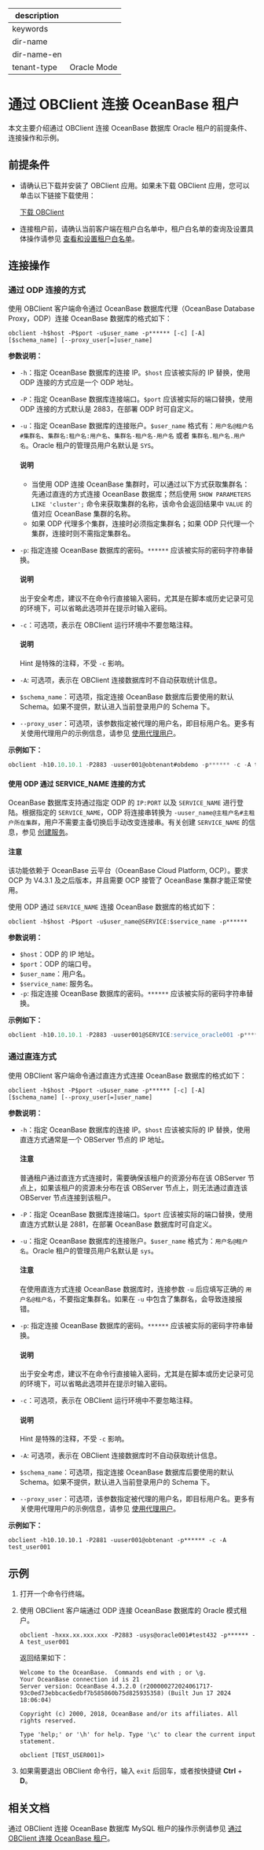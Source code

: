 |description||
|---|---|
|keywords||
|dir-name||
|dir-name-en||
|tenant-type|Oracle Mode|

# 通过 OBClient 连接 OceanBase 租户

本文主要介绍通过 OBClient 连接 OceanBase 数据库 Oracle 租户的前提条件、连接操作和示例。

## 前提条件

* 请确认已下载并安装了 OBClient 应用。如果未下载 OBClient 应用，您可以单击以下链接下载使用：

  [下载 OBClient](https://open.oceanbase.com/softwareCenter/community)

* 连接租户前，请确认当前客户端在租户白名单中，租户白名单的查询及设置具体操作请参见 [查看和设置租户白名单](../../../600.manage/200.tenant-management/600.common-tenant-operations/500.view-and-set-whitelist.md)。

## 连接操作

### 通过 ODP 连接的方式

使用 OBClient 客户端命令通过 OceanBase 数据库代理（OceanBase Database Proxy，ODP）连接 OceanBase 数据库的格式如下：

```shell
obclient -h$host -P$port -u$user_name -p****** [-c] [-A] [$schema_name] [--proxy_user[=]user_name]
```

**参数说明：**

* `-h`：指定 OceanBase 数据库的连接 IP。`$host` 应该被实际的 IP 替换，使用 ODP 连接的方式应是一个 ODP 地址。
* `-P`：指定 OceanBase 数据库连接端口。`$port` 应该被实际的端口替换，使用 ODP 连接的方式默认是 2883，在部署 ODP 时可自定义。
* `-u`：指定 OceanBase 数据库的连接账户。`$user_name` 格式有：`用户名@租户名#集群名`、`集群名:租户名:用户名`、`集群名-租户名-用户名` 或者 `集群名.租户名.用户名`。Oracle 租户的管理员用户名默认是 `SYS`。

   <main id="notice" type='explain'>
      <h4>说明</h4>
      <p><ul><li>当使用 ODP 连接 OceanBase 集群时，可以通过以下方式获取集群名：</br>先通过直连的方式连接 OceanBase 数据库；然后使用 <code>SHOW PARAMETERS LIKE 'cluster';</code> 命令来获取集群的名称，该命令会返回结果中 <code>VALUE</code> 的值对应 OceanBase 集群的名称。</li><li>如果 ODP 代理多个集群，连接时必须指定集群名；如果 ODP 只代理一个集群，连接时则不需指定集群名。</li></ul></p>
   </main>

* `-p`: 指定连接 OceanBase 数据库的密码。`******` 应该被实际的密码字符串替换。

   <main id="notice" type='explain'>
      <h4>说明</h4>
      <p>出于安全考虑，建议不在命令行直接输入密码，尤其是在脚本或历史记录可见的环境下，可以省略此选项并在提示时输入密码。</p>
   </main>

* `-c`：可选项，表示在 OBClient 运行环境中不要忽略注释。

   <main id="notice" type='explain'>
      <h4>说明</h4>
      <p>Hint 是特殊的注释，不受 <code>-c</code> 影响。</p>
   </main>

* `-A`: 可选项，表示在 OBClient 连接数据库时不自动获取统计信息。
* `$schema_name`：可选项，指定连接 OceanBase 数据库后要使用的默认 Schema。如果不提供，默认进入当前登录用户的 Schema 下。
* `--proxy_user`：可选项，该参数指定被代理的用户名，即目标用户名。更多有关使用代理用户的示例信息，请参见 [使用代理用户](../../../600.manage/500.security-and-permissions/300.access-control/200.user-and-permission/300.permission-of-oracle-mode/710.set-proxy-user-for-a-user-of-oracle-mode.md)。

**示例如下：**

```sql
obclient -h10.10.10.1 -P2883 -uuser001@obtenant#obdemo -p****** -c -A test_user001
```

#### 使用 ODP 通过 SERVICE_NAME 连接的方式

OceanBase 数据库支持通过指定 ODP 的 `IP:PORT` 以及 `SERVICE_NAME` 进行登陆。根据指定的 `SERVICE_NAME`，ODP 将连接串转换为 `-uuser_name@主租户名#主租户所在集群`，用户不需要主备切换后手动改变连接串。有关创建 `SERVICE_NAME` 的信息，参见 [创建服务](../../../600.manage/200.tenant-management/600.common-tenant-operations/1700.manage-service/100.create-service.md)。

<main id="notice" type='notice'>
  <h4>注意</h4>
  <p>该功能依赖于 OceanBase 云平台（OceanBase Cloud Platform, OCP）。要求 OCP 为 V4.3.1 及之后版本，并且需要 OCP 接管了 OceanBase 集群才能正常使用。</p>
</main>

使用 ODP 通过 `SERVICE_NAME` 连接 OceanBase 数据库的格式如下：

```shell
obclient -h$host -P$port -u$user_name@SERVICE:$service_name -p******
```

**参数说明：**

* `$host`：ODP 的 IP 地址。
* `$port`：ODP 的端口号。
* `$user_name`：用户名。
* `$service_name`: 服务名。
* `-p`: 指定连接 OceanBase 数据库的密码。`******` 应该被实际的密码字符串替换。

**示例如下：**

```sql
obclient -h10.10.10.1 -P2883 -uuser001@SERVICE:service_oracle001 -p******
```

### 通过直连方式

使用 OBClient 客户端命令通过直连方式连接 OceanBase 数据库的格式如下：

```shell
obclient -h$host -P$port -u$user_name -p****** [-c] [-A] [$schema_name] [--proxy_user[=]user_name]
```

**参数说明：**

* `-h`：指定 OceanBase 数据库的连接 IP。`$host` 应该被实际的 IP 替换，使用直连方式通常是一个 OBServer 节点的 IP 地址。

   <main id="notice" type='notice'>
     <h4>注意</h4>
     <p>普通租户通过直连方式连接时，需要确保该租户的资源分布在该 OBServer 节点上，如果该租户的资源未分布在该 OBServer 节点上，则无法通过直连该 OBServer 节点连接到该租户。</p>
   </main>

* `-P`：指定 OceanBase 数据库连接端口。`$port` 应该被实际的端口替换，使用直连方式默认是 2881，在部署 OceanBase 数据库时可自定义。
* `-u`：指定 OceanBase 数据库的连接账户。`$user_name` 格式为：`用户名@租户名`。Oracle 租户的管理员用户名默认是 `sys`。

   <main id="notice" type='notice'>
      <h4>注意</h4>
      <p>在使用直连方式连接 OceanBase 数据库时，连接参数 <code>-u</code> 后应填写正确的 <code>用户名@租户名</code>，不要指定集群名。如果在 <code>-u</code> 中包含了集群名，会导致连接报错。</p>
   </main>

* `-p`: 指定连接 OceanBase 数据库的密码。`******` 应该被实际的密码字符串替换。

   <main id="notice" type='explain'>
      <h4>说明</h4>
      <p>出于安全考虑，建议不在命令行直接输入密码，尤其是在脚本或历史记录可见的环境下，可以省略此选项并在提示时输入密码。</p>
   </main>

* `-c`：可选项，表示在 OBClient 运行环境中不要忽略注释。

   <main id="notice" type='explain'>
      <h4>说明</h4>
      <p>Hint 是特殊的注释，不受 <code>-c</code> 影响。</p>
   </main>

* `-A`: 可选项，表示在 OBClient 连接数据库时不自动获取统计信息。
* `$schema_name`：可选项，指定连接 OceanBase 数据库后要使用的默认 Schema。如果不提供，默认进入当前登录用户的 Schema 下。
* `--proxy_user`：可选项，该参数指定被代理的用户名，即目标用户名。更多有关使用代理用户的示例信息，请参见 [使用代理用户](../../../600.manage/500.security-and-permissions/300.access-control/200.user-and-permission/300.permission-of-oracle-mode/710.set-proxy-user-for-a-user-of-oracle-mode.md)。

**示例如下：**

```shell
obclient -h10.10.10.1 -P2881 -uuser001@obtenant -p****** -c -A test_user001
```

## 示例

1. 打开一个命令行终端。
2. 使用 OBClient 客户端通过 ODP 连接 OceanBase 数据库的 Oracle 模式租户。

   ```shell
   obclient -hxxx.xx.xxx.xxx -P2883 -usys@oracle001#test432 -p****** -A test_user001
   ```

   返回结果如下：

   ```shell
   Welcome to the OceanBase.  Commands end with ; or \g.
   Your OceanBase connection id is 21
   Server version: OceanBase 4.3.2.0 (r200000272024061717-93c0ed73ebbcac6edbf7b585860b75d825935358) (Built Jun 17 2024 18:06:04)

   Copyright (c) 2000, 2018, OceanBase and/or its affiliates. All rights reserved.

   Type 'help;' or '\h' for help. Type '\c' to clear the current input statement.

   obclient [TEST_USER001]>
   ```

3. 如果需要退出 OBClient 命令行，输入 `exit` 后回车，或者按快捷键 **Ctrl** + **D**。

## 相关文档

通过 OBClient 连接 OceanBase 数据库 MySQL 租户的操作示例请参见 [通过 OBClient 连接 OceanBase 租户](../../100.application-development-of-mysql-mode/100.connect-to-oceanbase-database-of-mysql-mode/300.connect-to-an-oceanbase-tenant-by-using-obclient-of-mysql-mode.md)。
